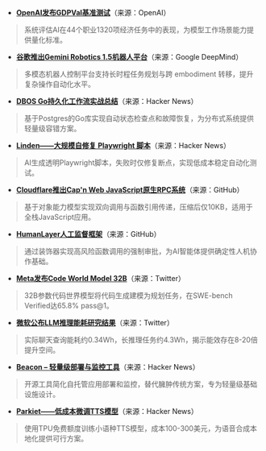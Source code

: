 - **[OpenAI发布GDPVal基准测试](https://openai.com/index/gdpval/)**（来源：OpenAI）  
> 系统评估AI在44个职业1320项经济任务中的表现，为模型工作场景能力提供量化标准。

- **[谷歌推出Gemini Robotics 1.5机器人平台](https://deepmind.google/models/gemini-robotics/)**（来源：Google DeepMind）  
> 多模态机器人控制平台支持长时程任务规划与跨 embodiment 转移，提升复杂操作自动化水平。

- **[DBOS Go持久化工作流实战总结](https://news.ycombinator.com/item?id=45363319)**（来源：Hacker News）  
> 基于Postgres的Go库实现自动状态检查点和故障恢复，为分布式系统提供轻量级容错方案。

- **[Linden——大规模自修复 Playwright 脚本](https://news.ycombinator.com/item?id=45390704)**（来源：Hacker News）  
> AI生成透明Playwright脚本，失败时仅修复断点，实现低成本稳定自动化测试。

- **[Cloudflare推出Cap'n Web JavaScript原生RPC系统](https://github.com/cloudflare/capnweb)**（来源：GitHub）  
> 基于对象能力模型实现双向调用与函数引用传递，压缩后仅10KB，适用于全栈JavaScript应用。

- **[HumanLayer人工监督框架](https://github.com/humanlayer/humanlayer)**（来源：GitHub）  
> 通过装饰器实现高风险函数调用的强制审批，为AI智能体提供确定性人机协作基础。

- **[Meta发布Code World Model 32B](https://twitter.com/AIatMeta/status/1970963571753222319)**（来源：Twitter）  
> 32B参数代码世界模型将代码生成建模为规划任务，在SWE-bench Verified达65.8% pass@1。

- **[微软公布LLM推理能耗研究结果](https://twitter.com/arankomatsuzaki/status/1971059016878240241)**（来源：Twitter）  
> 实际聊天查询能耗约0.34Wh，长推理任务约4.3Wh，揭示能效存在8-20倍提升空间。

- **[Beacon – 轻量级部署与监控工具](https://news.ycombinator.com/item?id=45390625)**（来源：Hacker News）  
> 开源工具简化自托管应用部署和监控，替代臃肿传统方案，专为轻量级基础设施设计。

- **[Parkiet——低成本微调TTS模型](https://news.ycombinator.com/item?id=45357002)**（来源：Hacker News）  
> 使用TPU免费额度训练小语种TTS模型，成本100-300美元，为语音合成本地化提供可行方案。